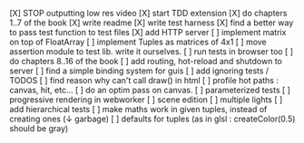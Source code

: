 [X] STOP outputting low res video
[X] start TDD extension
[X] do chapters 1..7 of the book
[X] write readme
[X] write test harness
[X] find a better way to pass test function to test files
[X] add HTTP server
[ ] implement matrix on top of FloatArray
[ ] implement Tuples as matrices of 4x1
[ ] move assertion module to test lib. write it ourselves.
[ ] run tests in browser too
[ ] do chapters 8..16 of the book
[ ] add routing, hot-reload and shutdown to server
[ ] find a simple binding system for guis
[ ] add ignoring tests / TODOS
[ ] find reason why can't call draw() in html
[ ] profile hot paths : canvas, hit, etc...
[ ] do an optim pass on canvas.
[ ] parameterized tests
[ ] progressive rendering in webworker
[ ] scene edition
[ ] multiple lights
[ ] add hierarchical tests
[ ] make maths work in given tuples, instead of creating ones (↓ garbage)
[ ] defaults for tuples (as in glsl : createColor(0.5) should be gray)

